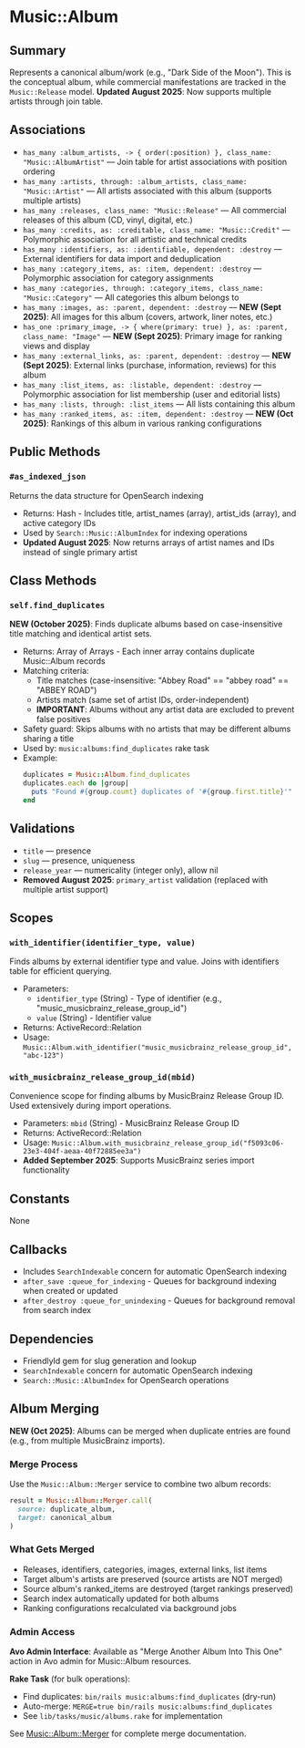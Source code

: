 # Music::Album

## Summary
Represents a canonical album/work (e.g., "Dark Side of the Moon"). This is the conceptual album, while commercial manifestations are tracked in the `Music::Release` model. **Updated August 2025**: Now supports multiple artists through join table.

## Associations
- `has_many :album_artists, -> { order(:position) }, class_name: "Music::AlbumArtist"` — Join table for artist associations with position ordering
- `has_many :artists, through: :album_artists, class_name: "Music::Artist"` — All artists associated with this album (supports multiple artists)
- `has_many :releases, class_name: "Music::Release"` — All commercial releases of this album (CD, vinyl, digital, etc.)
- `has_many :credits, as: :creditable, class_name: "Music::Credit"` — Polymorphic association for all artistic and technical credits
- `has_many :identifiers, as: :identifiable, dependent: :destroy` — External identifiers for data import and deduplication
- `has_many :category_items, as: :item, dependent: :destroy` — Polymorphic association for category assignments
- `has_many :categories, through: :category_items, class_name: "Music::Category"` — All categories this album belongs to
- `has_many :images, as: :parent, dependent: :destroy` — **NEW (Sept 2025)**: All images for this album (covers, artwork, liner notes, etc.)
- `has_one :primary_image, -> { where(primary: true) }, as: :parent, class_name: "Image"` — **NEW (Sept 2025)**: Primary image for ranking views and display
- `has_many :external_links, as: :parent, dependent: :destroy` — **NEW (Sept 2025)**: External links (purchase, information, reviews) for this album
- `has_many :list_items, as: :listable, dependent: :destroy` — Polymorphic association for list membership (user and editorial lists)
- `has_many :lists, through: :list_items` — All lists containing this album
- `has_many :ranked_items, as: :item, dependent: :destroy` — **NEW (Oct 2025)**: Rankings of this album in various ranking configurations

## Public Methods

### `#as_indexed_json`
Returns the data structure for OpenSearch indexing
- Returns: Hash - Includes title, artist_names (array), artist_ids (array), and active category IDs
- Used by `Search::Music::AlbumIndex` for indexing operations
- **Updated August 2025**: Now returns arrays of artist names and IDs instead of single primary artist

## Class Methods

### `self.find_duplicates`
**NEW (October 2025)**: Finds duplicate albums based on case-insensitive title matching and identical artist sets.

- Returns: Array of Arrays - Each inner array contains duplicate Music::Album records
- Matching criteria:
  - Title matches (case-insensitive: "Abbey Road" == "abbey road" == "ABBEY ROAD")
  - Artists match (same set of artist IDs, order-independent)
  - **IMPORTANT**: Albums without any artist data are excluded to prevent false positives
- Safety guard: Skips albums with no artists that may be different albums sharing a title
- Used by: `music:albums:find_duplicates` rake task
- Example:
  ```ruby
  duplicates = Music::Album.find_duplicates
  duplicates.each do |group|
    puts "Found #{group.count} duplicates of '#{group.first.title}'"
  end
  ```

## Validations
- `title` — presence
- `slug` — presence, uniqueness
- `release_year` — numericality (integer only), allow nil
- **Removed August 2025**: `primary_artist` validation (replaced with multiple artist support)

## Scopes

### `with_identifier(identifier_type, value)`
Finds albums by external identifier type and value. Joins with identifiers table for efficient querying.
- Parameters: 
  - `identifier_type` (String) - Type of identifier (e.g., "music_musicbrainz_release_group_id")
  - `value` (String) - Identifier value
- Returns: ActiveRecord::Relation
- Usage: `Music::Album.with_identifier("music_musicbrainz_release_group_id", "abc-123")`

### `with_musicbrainz_release_group_id(mbid)`
Convenience scope for finding albums by MusicBrainz Release Group ID. Used extensively during import operations.
- Parameters: `mbid` (String) - MusicBrainz Release Group ID
- Returns: ActiveRecord::Relation  
- Usage: `Music::Album.with_musicbrainz_release_group_id("f5093c06-23e3-404f-aeaa-40f72885ee3a")`
- **Added September 2025**: Supports MusicBrainz series import functionality

## Constants
None

## Callbacks
- Includes `SearchIndexable` concern for automatic OpenSearch indexing
- `after_save :queue_for_indexing` - Queues for background indexing when created or updated
- `after_destroy :queue_for_unindexing` - Queues for background removal from search index

## Dependencies
- FriendlyId gem for slug generation and lookup
- `SearchIndexable` concern for automatic OpenSearch indexing
- `Search::Music::AlbumIndex` for OpenSearch operations

## Album Merging

**NEW (Oct 2025)**: Albums can be merged when duplicate entries are found (e.g., from multiple MusicBrainz imports).

### Merge Process
Use the `Music::Album::Merger` service to combine two album records:

```ruby
result = Music::Album::Merger.call(
  source: duplicate_album,
  target: canonical_album
)
```

### What Gets Merged
- Releases, identifiers, categories, images, external links, list items
- Target album's artists are preserved (source artists are NOT merged)
- Source album's ranked_items are destroyed (target rankings preserved)
- Search index automatically updated for both albums
- Ranking configurations recalculated via background jobs

### Admin Access

**Avo Admin Interface**:
Available as "Merge Another Album Into This One" action in Avo admin for Music::Album resources.

**Rake Task** (for bulk operations):
- Find duplicates: `bin/rails music:albums:find_duplicates` (dry-run)
- Auto-merge: `MERGE=true bin/rails music:albums:find_duplicates`
- See `lib/tasks/music/albums.rake` for implementation

See [Music::Album::Merger](../../lib/music/album/merger.md) for complete merge documentation.